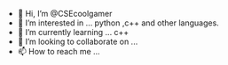- 👋 Hi, I’m @CSEcoolgamer
- 👀 I’m interested in ... python ,c++ and other languages. 
- 🌱 I’m currently learning ... c++
- 💞️ I’m looking to collaborate on ...
- 📫 How to reach me ...

<!---
CSEcoolgamer/CSEcoolgamer is a ✨ special ✨ repository because its `README.md` (this file) appears on your GitHub profile.
You can click the Preview link to take a look at your changes.
--->
